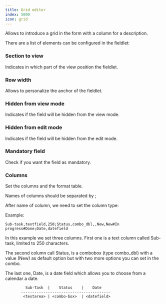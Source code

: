 ```yaml
---
title: Grid editor
index: 5000
icon: grid
---
```


Allows to introduce a grid in the form with a column for a description.

There are a list of elements can be configured in the fieldlet:

### Section to view

Indicates in which part of the view position the fieldlet.

### Row width

Allows to personalize the anchor of the fieldlet.

### Hidden from view mode

Indicates if the field will be hidden from the view mode.

### Hidden from edit mode

Indicates if the field will be hidden from the edit mode.

### Mandatory field

Check if you want the field as mandatory.

### Columns

Set the columns and the format table.

Names of columns should be separated by ;

After name of column, we need to set the column type:

Example:

    Sub-task,textfield,250;Status,combo_dbl,,New,New#In progress#Done;Date,datefield

In this example we set three columns. First one is a text column called Sub-task, limited to 250 characters.

The second column call Status, is a combobox (type combo_dbl) with a value (New) as default option but with two more options you can set in the combo.

The last one, Date, is a date field which allows you to choose from a calendar a date.


			 Sub-Task  |    Status    |    Date
           ----------------------------------------
            <textarea> | <combo-box>  | <datefield>